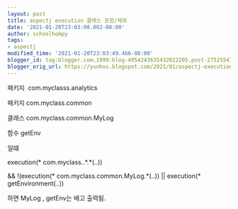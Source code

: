 ```yaml
---
layout: post
title: aspectj execution 클래스 포함/제외
date: '2021-01-20T23:03:00.002-08:00'
author: schoolhompy
tags:
- aspectj
modified_time: '2021-01-20T23:03:49.466-08:00'
blogger_id: tag:blogger.com,1999:blog-4954243635432022205.post-2752554165312726998
blogger_orig_url: https://yunhos.blogspot.com/2021/01/aspectj-execution.html
---
```


<p>패키지&nbsp; com.myclasss.analytics</p><p>패키지 com.myclass.common</p><p>클래스 com.myclass.common.MyLog</p><p>함수 getEnv</p><p>일떄&nbsp;</p><p>execution(* com.myclass..*.*(..))&nbsp;</p><p>&amp;&amp; !(execution(* com.myclass.common.MyLog.*(..)) || execution(* getEnvironment(..))</p><p>하면 MyLog , getEnv는 배고 출력됨.</p>